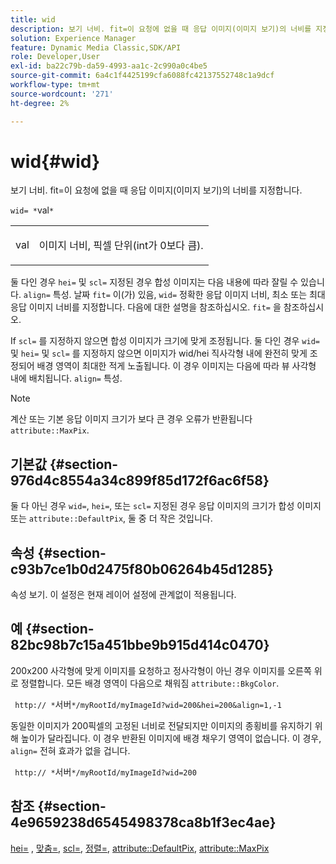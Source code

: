 ```yaml
---
title: wid
description: 보기 너비. fit=이 요청에 없을 때 응답 이미지(이미지 보기)의 너비를 지정합니다.
solution: Experience Manager
feature: Dynamic Media Classic,SDK/API
role: Developer,User
exl-id: ba22c79b-da59-4993-aa1c-2c990a0c4be5
source-git-commit: 6a4c1f4425199cfa6088fc42137552748c1a9dcf
workflow-type: tm+mt
source-wordcount: '271'
ht-degree: 2%

---
```


# wid{#wid}

보기 너비. fit=이 요청에 없을 때 응답 이미지(이미지 보기)의 너비를 지정합니다.

`wid= *`val`*`

<table id="simpletable_E217453246F5441C896C1F69EA4D4218"> 
 <tr class="strow"> 
  <td class="stentry"> <p> <span class="varname"> val </span> </p> </td> 
  <td class="stentry"> <p>이미지 너비, 픽셀 단위(int가 0보다 큼). </p> </td> 
 </tr> 
</table>

둘 다인 경우 `hei=` 및 `scl=` 지정된 경우 합성 이미지는 다음 내용에 따라 잘릴 수 있습니다. `align=` 특성. 날짜 `fit=` 이(가) 있음, `wid=` 정확한 응답 이미지 너비, 최소 또는 최대 응답 이미지 너비를 지정합니다. 다음에 대한 설명을 참조하십시오. `fit=` 을 참조하십시오.

If `scl=` 를 지정하지 않으면 합성 이미지가 크기에 맞게 조정됩니다. 둘 다인 경우 `wid=` 및 `hei=` 및 `scl=` 를 지정하지 않으면 이미지가 wid/hei 직사각형 내에 완전히 맞게 조정되어 배경 영역이 최대한 적게 노출됩니다. 이 경우 이미지는 다음에 따라 뷰 사각형 내에 배치됩니다. `align=` 특성.

>[!NOTE]
>
>계산 또는 기본 응답 이미지 크기가 보다 큰 경우 오류가 반환됩니다 `attribute::MaxPix`.

## 기본값 {#section-976d4c8554a34c899f85d172f6ac6f58}

둘 다 아닌 경우 `wid=`, `hei=`, 또는 `scl=` 지정된 경우 응답 이미지의 크기가 합성 이미지 또는 `attribute::DefaultPix`, 둘 중 더 작은 것입니다.

## 속성 {#section-c93b7ce1b0d2475f80b06264b45d1285}

속성 보기. 이 설정은 현재 레이어 설정에 관계없이 적용됩니다.

## 예 {#section-82bc98b7c15a451bbe9b915d414c0470}

200x200 사각형에 맞게 이미지를 요청하고 정사각형이 아닌 경우 이미지를 오른쪽 위로 정렬합니다. 모든 배경 영역이 다음으로 채워짐 `attribute::BkgColor`.

` http:// *`서버`*/myRootId/myImageId?wid=200&hei=200&align=1,-1`

동일한 이미지가 200픽셀의 고정된 너비로 전달되지만 이미지의 종횡비를 유지하기 위해 높이가 달라집니다. 이 경우 반환된 이미지에 배경 채우기 영역이 없습니다. 이 경우, `align=` 전혀 효과가 없을 겁니다.

` http:// *`서버`*/myRootId/myImageId?wid=200`

## 참조 {#section-4e9659238d6545498378ca8b1f3ec4ae}

[hei=](../../../../../is-api/http-ref/image-serving-api-ref/c-http-protocol-reference/c-command-reference/r-is-http-hei.md#reference-6d6f556ccc0e4b98a815e8a5c1944a96) , [맞춤=](../../../../../is-api/http-ref/image-serving-api-ref/c-http-protocol-reference/c-command-reference/r-fit.md#reference-f11bff6d93d143d6b135de3a923bc989), [scl=](../../../../../is-api/http-ref/image-serving-api-ref/c-http-protocol-reference/c-command-reference/r-scl.md#reference-b2a74e493d0d407e98fe350551ba3fcc), [정렬=](../../../../../is-api/http-ref/image-serving-api-ref/c-http-protocol-reference/c-command-reference/r-align.md#reference-b7d6b87c75124d78884f916dd6544bc7), [attribute::DefaultPix](../../../../../is-api/image-catalog/image-serving-api-ref/c-image-catalog-reference/c-attributes-reference/r-defaultpix.md#reference-996b2c22b30f4fd9b970c84063306df1), [attribute::MaxPix](../../../../../is-api/image-catalog/image-serving-api-ref/c-image-catalog-reference/c-attributes-reference/r-maxpix.md#reference-e167d396ac794079ba8b5e6eb16eeda5)

